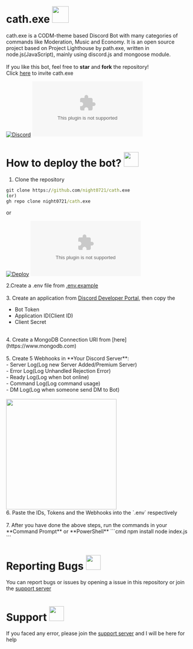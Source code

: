 # cath.exe <img src = "https://cdn.discordapp.com/avatars/800966959268364288/36d6967911a31a638d65d1da472d2e14.png?size=1024" width = "45">
cath.exe is a CODM-theme based Discord Bot with many categories of commands like Moderation, Music and Economy. It is an open source project based on Project Lighthouse by path.exe, written in node.js(JavaScript), mainly using discord.js and mongoose module.<br><br>If you like this bot, feel free to **star** and **fork** the repository!<br>
Click [here](https://discord.com/oauth2/authorize?client_id=800966959268364288&permissions=4231314550&scope=bot%20applications.commands) to invite cath.exe

[![Discord](https://img.shields.io/discord/718762019586572341?color=46828d&label=Support&style=for-the-badge)](https://discord.gg/SbQHChmGcp)
![Repo Stars](https://img.shields.io/github/stars/night0721/cath.exe?color=46828d&style=for-the-badge)
# How to deploy the bot? <img src = "https://cdn.discordapp.com/emojis/740978278055280722.png" width = "40">

1. Clone the repository
```cmd
git clone https://github.com/night0721/cath.exe
(or)
gh repo clone night0721/cath.exe
```
or

[![Deploy](https://www.herokucdn.com/deploy/button.svg)](https://heroku.com/deploy?template=https://github.com/night0721/cath.exe)
[![repl.it](https://repl.it/badge/github/night0721/cath.exe)](https://repl.it/github/night0721/cath.exe)

2.Create a .env file from <a href = "https://github.com/night0721/cath.exe/blob/main/.env.example">.env.example </a><br><br>
3. Create an application from [Discord Developer Portal](https://discord.com/developers/applications), then copy the
  - Bot Token<br>
  - Application ID(Client ID)<br>
  - Client Secret<br>
<br>
4. Create a MongoDB Connection URI from [here](https://www.mongodb.com)<br><br>
5. Create 5 Webhooks in **Your Discord Server**: <br>
- Server Log(Log new Server Added/Premium Server) <br>
- Error Log(Log Unhandled Rejection Error) <br>
- Ready Log(Log when bot online)<br>
- Command Log(Log command usage)<br>
- DM Log(Log when someone send DM to Bot)<br><br>
<img src = "https://media.discordapp.net/attachments/838006493361471508/853217575986659328/unknown.png" width="300"><br>
6. Paste the IDs, Tokens and the Webhooks into the `.env` respectively<br><br>
7. After you have done the above steps, run the commands in your **Command Prompt** or **PowerShell**
```cmd
npm install
node index.js
```

# Reporting Bugs <img src = "https://cdn.discordapp.com/emojis/841195615458951168.png" width = "40">

You can report bugs or issues by opening a issue in this repository or join the [support server](https://discord.gg/SbQHChmGcp)

# Support <img src = "https://cdn.discordapp.com/emojis/841196992385253408.png" width = 40>

If you faced any error, please join the [support server](https://discord.gg/SbQHChmGcp) and I will be here for help
